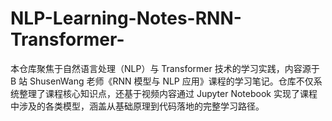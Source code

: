 # NLP-Learning-Notes-RNN-Transformer-
本仓库聚焦于自然语言处理（NLP）与 Transformer 技术的学习实践，内容源于 B 站 ShusenWang 老师《RNN 模型与 NLP 应用》课程的学习笔记。仓库不仅系统整理了课程核心知识点，还基于视频内容通过 Jupyter Notebook 实现了课程中涉及的各类模型，涵盖从基础原理到代码落地的完整学习路径。

